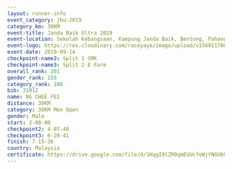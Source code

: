 ```yaml
---
layout: runner-info 
event_category: jbu-2019 
category_km: 30KM 
event-title: Janda Baik Ultra 2019 
event-location: Sekolah Kebangsaan, Kampung Janda Baik, Bentong, Pahang, Malaysia 
event-logo: https://res.cloudinary.com/raceyaya/image/upload/v1569217009/logo/janda-baik_vch1pc.jpg 
event-date: 2019-09-14 
checkpoint-name2: Split 1 SMK 
checkpoint-name3: Split 2 E Farm 
overall_rank: 201
gender_rank: 155
category_rank: 106
bib: 31012
name: NG CHEE FEI
distance: 30KM
category: 30KM Men Open
gender: Male
start: 2-00-00
checkpoint2: 4-07-40
checkpoint3: 6-20-41
finish: 7-15-36
country: Malaysia
certificate: https://drive.google.com/file/d/1HqgI9lZR0qmEUUcfeWjYNGUbUoZIDt08/view?usp=sharing
---
```

